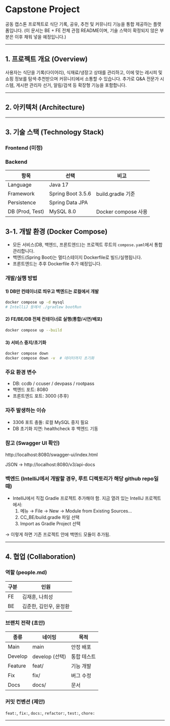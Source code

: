 # Capstone Project

공동 캡스톤 프로젝트로 식단 기록, 공유, 추천 및 커뮤니티 기능을 통합 제공하는 플랫폼입니다. (이 문서는 BE + FE 전체 관점 README이며, 기술 스택이 확정되지 않은 부분은 이후 채워 넣을 예정입니다.)

---
## 1. 프로젝트 개요 (Overview)
사용자는 식단을 기록(다이어리), 식재료/냉장고 상태를 관리하고, 이에 맞는 레시피 및 쇼핑 정보를 탐색·추천받으며 커뮤니티에서 소통할 수 있습니다. 추가로 Q&A 전문가 시스템, 게시판 관리자 선거, 알림/검색 등 확장형 기능을 포함합니다.

---
## 2. 아키텍처 (Architecture)


---
## 3. 기술 스택 (Technology Stack)
### Frontend (미정)

### Backend
| 항목 | 선택 | 비고 |
|------|------|------|
| Language | Java 17 |  |
| Framework | Spring Boot 3.5.6 | build.gradle 기준 |
| Persistence | Spring Data JPA |  |
| DB (Prod, Test) | MySQL 8.0 | Docker compose 사용 |
## 3-1. 개발 환경 (Docker Compose)

- 모든 서비스(DB, 백엔드, 프론트엔드)는 프로젝트 루트의 `compose.yaml`에서 통합 관리합니다.
- 백엔드(Spring Boot)는 멀티스테이지 Dockerfile로 빌드/실행됩니다.
- 프론트엔드는 추후 Dockerfile 추가 예정입니다.

### 개발/실행 방법

#### 1) DB만 컨테이너로 띄우고 백엔드는 로컬에서 개발
```bash
docker compose up -d mysql
# IntelliJ 등에서 ./gradlew bootRun
```

#### 2) FE/BE/DB 전체 컨테이너로 실행(통합/시연/배포)
```bash
docker compose up --build
```

#### 3) 서비스 중지/초기화
```bash
docker compose down
docker compose down -v  # 데이터까지 초기화
```

### 주요 환경 변수
- DB: ccdb / ccuser / devpass / rootpass
- 백엔드 포트: 8080
- 프론트엔드 포트: 3000 (추후)

### 자주 발생하는 이슈
- 3306 포트 충돌: 로컬 MySQL 중지 필요
- DB 초기화 지연: healthcheck 후 백엔드 기동

### 참고 (Swagger UI 확인)
http://localhost:8080/swagger-ui/index.html

JSON -> http://localhost:8080/v3/api-docs


### 백엔드 (IntelliJ에서 개발할 경우, 루트 디렉토리가 해당 github repo일 때)
- IntelliJ에서 직접 Gradle 프로젝트 추가해야 함.
지금 열려 있는 IntelliJ 프로젝트에서:
	1.	메뉴 → File → New → Module from Existing Sources…
	2.	CC_BE/build.gradle 파일 선택
	3.	Import as Gradle Project 선택

→ 이렇게 하면 기존 프로젝트 안에 백엔드 모듈이 추가됨.

---
## 4. 협업 (Collaboration)
### 역할 (people.md)
| 구분 | 인원 |
|------|------|
| FE | 김재훈, 나희성 |
| BE | 김준한, 김민우, 윤정환 |

### 브랜치 전략 (초안)
| 종류 | 네이밍 | 목적 |
|------|--------|------|
| Main | main | 안정 배포 |
| Develop | develop (선택) | 통합 테스트 |
| Feature | feat/<scope> | 기능 개발 |
| Fix | fix/<scope> | 버그 수정 |
| Docs | docs/<scope> | 문서 |

### 커밋 컨벤션 (제안)
`feat:`, `fix:`, `docs:`, `refactor:`, `test:`, `chore:`

---
